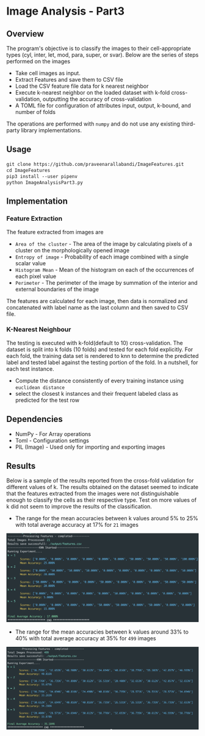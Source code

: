 # Image Analysis - Part3

## Overview


The program's objective is to classify the images to their cell-appropriate types (cyl, inter, let, mod, para, super, or svar). Below are the series of steps performed on the images 
* Take cell images as input. 
* Extract Features and save them to CSV file
* Load the CSV feature file data for k nearest neighbor
* Execute k-nearest neighbor on the loaded dataset with k-fold cross-validation, outputting the accuracy of cross-validation
* A TOML file for configuration of attributes input, output, k-bound, and number of folds

The operations are performed with ```numpy``` and do not use any existing third-party library implementations.

## Usage

```
git clone https://github.com/praveenarallabandi/ImageFeatures.git
cd ImageFeatures
pip3 install --user pipenv
python ImageAnalysisPart3.py
```

## Implementation

### Feature Extraction 

The feature extracted from images are
* ```Area of the cluster``` - The area of the image by calculating pixels of a cluster on the morphologically opened image
* ```Entropy of image``` - Probability of each image combined with a single scalar value
* ```Histogram Mean``` - Mean of the histogram on each of the occurrences of each pixel value
* ```Perimeter``` - The perimeter of the image by summation of the interior and external boundaries of the image 

The features are calculated for each image, then data is normalized and concatenated with label name as the last column and then saved to CSV file.

### K-Nearest Neighbour
The testing is executed with k-fold(default to 10) cross-validation. The dataset is split into k folds (10 folds) and tested for each fold explicitly. For each fold, the training data set is rendered to knn to determine the predicted label and tested label against the testing portion of the fold. In a nutshell, for each test instance.

* Compute the distance consistently of every training instance using ```euclidean distance```
* select the closest k instances and their frequent labeled class as predicted for the test row

## Dependencies 

* NumPy - For Array operations
* Toml - Configuration settings
* PIL (Image) - Used only for importing and exporting images

## Results

Below is a sample of the results reported from the cross-fold validation for different values of k. The results obtained on the dataset seemed to indicate that the features extracted from the images were not distinguishable enough to classify the cells as their respective type. Test on more values of k did not seem to improve the results of the classification. 

* The range for the mean accuracies between k values around 5% to 25% with total average accuracy at 17% for ```21``` images 

<img width="592" alt="Screen Shot 2021-03-15 at 9 50 24 PM" src="./assets/21-Images.png">

* The range for the mean accuracies between k values around 33% to 40% with total average accuracy at 35% for ```499``` images

<img width="592" alt="Screen Shot 2021-03-15 at 9 50 24 PM" src="./assets/499-ImagesOutput.png">